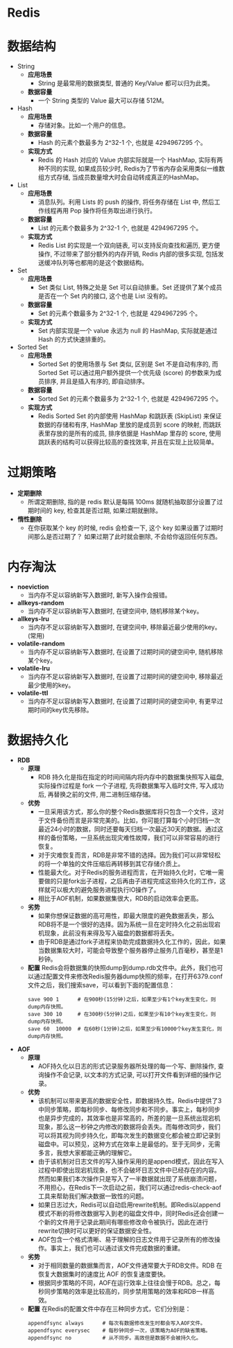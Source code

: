 # Redis

# 数据结构
- String
	- **应用场景**
		- String 是最常用的数据类型, 普通的 Key/Value 都可以归为此类。
	- **数据容量**
		- 一个 String 类型的 Value 最大可以存储 512M。
- Hash
	- **应用场景**
		- 存储对象。比如一个用户的信息。
	- **数据容量**
		- Hash 的元素个数最多为 2^32-1 个, 也就是 4294967295 个。
	- **实现方式**
		- Redis 的 Hash 对应的 Value 内部实际就是一个 HashMap, 实际有两种不同的实现, 如果成员较少时, Redis为了节省内存会采用类似一维数组方式存储, 当成员数量增大时会自动转成真正的HashMap。
- List
	- **应用场景**
		- 消息队列。利用 Lists 的 push 的操作, 将任务存储在 List 中, 然后工作线程再用 Pop 操作将任务取出进行执行。
	- **数据容量**
		- List 的元素个数最多为 2^32-1 个, 也就是 4294967295 个。
	- **实现方式**
		- Redis List 的实现是一个双向链表, 可以支持反向查找和遍历, 更方便操作, 不过带来了部分额外的内存开销, Redis 内部的很多实现, 包括发送缓冲队列等也都用的是这个数据结构。
- Set
	- **应用场景**
		- Set 类似 List, 特殊之处是 Set 可以自动排重。Set 还提供了某个成员是否在一个 Set 内的接口, 这个也是 List 没有的。
	- **数据容量**
		- Set 的元素个数最多为 2^32-1 个, 也就是 4294967295 个。
	- **实现方式**
		- Set 内部实现是一个 value 永远为 null 的 HashMap, 实际就是通过 Hash 的方式快速排重的。
- Sorted Set
	- **应用场景**
		- Sorted Set 的使用场景与 Set 类似, 区别是 Set 不是自动有序的, 而 Sorted Set 可以通过用户额外提供一个优先级 (score) 的参数来为成员排序, 并且是插入有序的, 即自动排序。
	- **数据容量**
		- Sorted Set 的元素个数最多为 2^32-1 个, 也就是 4294967295 个。
	- **实现方式**
		- Redis Sorted Set 的内部使用 HashMap 和跳跃表 (SkipList) 来保证数据的存储和有序, HashMap 里放的是成员到 score 的映射, 而跳跃表里存放的是所有的成员, 排序依据是 HashMap 里存的 score, 使用跳跃表的结构可以获得比较高的查找效率, 并且在实现上比较简单。

# 过期策略
- **定期删除**
	- 所谓定期删除, 指的是 redis 默认是每隔 100ms 就随机抽取部分设置了过期时间的 key, 检查其是否过期, 如果过期就删除。
- **惰性删除**
	- 在你获取某个 key 的时候, redis 会检查一下, 这个 key 如果设置了过期时间那么是否过期了？ 如果过期了此时就会删除, 不会给你返回任何东西。

# 内存淘汰
- **noeviction**
	- 当内存不足以容纳新写入数据时, 新写入操作会报错。
- **allkeys-random**
	- 当内存不足以容纳新写入数据时, 在键空间中, 随机移除某个key。
- **allkeys-lru**
	- 当内存不足以容纳新写入数据时, 在键空间中, 移除最近最少使用的key。(常用)
- **volatile-random**
	- 当内存不足以容纳新写入数据时, 在设置了过期时间的键空间中, 随机移除某个key。
- **volatile-lru**
	- 当内存不足以容纳新写入数据时, 在设置了过期时间的键空间中, 移除最近最少使用的key。
- **volatile-ttl**
	- 当内存不足以容纳新写入数据时, 在设置了过期时间的键空间中, 有更早过期时间的key优先移除。

# 数据持久化
- **RDB**
	- **原理**
		- RDB 持久化是指在指定的时间间隔内将内存中的数据集快照写入磁盘, 实际操作过程是 fork 一个子进程, 先将数据集写入临时文件, 写入成功后, 再替换之前的文件, 用二进制压缩存储。
	- **优势**
		- 一旦采用该方式，那么你的整个Redis数据库将只包含一个文件，这对于文件备份而言是非常完美的。比如，你可能打算每个小时归档一次最近24小时的数据，同时还要每天归档一次最近30天的数据。通过这样的备份策略，一旦系统出现灾难性故障，我们可以非常容易的进行恢复。
		- 对于灾难恢复而言，RDB是非常不错的选择。因为我们可以非常轻松的将一个单独的文件压缩后再转移到其它存储介质上。
		- 性能最大化。对于Redis的服务进程而言，在开始持久化时，它唯一需要做的只是fork出子进程，之后再由子进程完成这些持久化的工作，这样就可以极大的避免服务进程执行IO操作了。
		- 相比于AOF机制，如果数据集很大，RDB的启动效率会更高。
	- **劣势**
		- 如果你想保证数据的高可用性，即最大限度的避免数据丢失，那么RDB将不是一个很好的选择。因为系统一旦在定时持久化之前出现宕机现象，此前没有来得及写入磁盘的数据都将丢失。
		- 由于RDB是通过fork子进程来协助完成数据持久化工作的，因此，如果当数据集较大时，可能会导致整个服务器停止服务几百毫秒，甚至是1秒钟。
	- **配置**
		Redis会将数据集的快照dump到dump.rdb文件中。此外，我们也可以通过配置文件来修改Redis服务器dump快照的频率，在打开6379.conf文件之后，我们搜索save，可以看到下面的配置信息：
        ```
        save 900 1      # 在900秒(15分钟)之后，如果至少有1个key发生变化，则dump内存快照。
        save 300 10     # 在300秒(5分钟)之后，如果至少有10个key发生变化，则dump内存快照。
        save 60  10000  # 在60秒(1分钟)之后，如果至少有10000个key发生变化，则dump内存快照。
        ```
- **AOF**
	- **原理**
		- AOF持久化以日志的形式记录服务器所处理的每一个写、删除操作, 查询操作不会记录, 以文本的方式记录, 可以打开文件看到详细的操作记录。
	- **优势**
		- 该机制可以带来更高的数据安全性，即数据持久性。Redis中提供了3中同步策略，即每秒同步、每修改同步和不同步。事实上，每秒同步也是异步完成的，其效率也是非常高的，所差的是一旦系统出现宕机现象，那么这一秒钟之内修改的数据将会丢失。而每修改同步，我们可以将其视为同步持久化，即每次发生的数据变化都会被立即记录到磁盘中。可以预见，这种方式在效率上是最低的。至于无同步，无需多言，我想大家都能正确的理解它。
		- 由于该机制对日志文件的写入操作采用的是append模式，因此在写入过程中即使出现宕机现象，也不会破坏日志文件中已经存在的内容。然而如果我们本次操作只是写入了一半数据就出现了系统崩溃问题，不用担心，在Redis下一次启动之前，我们可以通过redis-check-aof工具来帮助我们解决数据一致性的问题。
		- 如果日志过大，Redis可以自动启用rewrite机制。即Redis以append模式不断的将修改数据写入到老的磁盘文件中，同时Redis还会创建一个新的文件用于记录此期间有哪些修改命令被执行。因此在进行rewrite切换时可以更好的保证数据安全性。
		- AOF包含一个格式清晰、易于理解的日志文件用于记录所有的修改操作。事实上，我们也可以通过该文件完成数据的重建。
	- **劣势**
		- 对于相同数量的数据集而言，AOF文件通常要大于RDB文件。RDB 在恢复大数据集时的速度比 AOF 的恢复速度要快。
		- 根据同步策略的不同，AOF在运行效率上往往会慢于RDB。总之，每秒同步策略的效率是比较高的，同步禁用策略的效率和RDB一样高效。
	- **配置**
		在Redis的配置文件中存在三种同步方式，它们分别是：
		```
		appendfsync always      # 每次有数据修改发生时都会写入AOF文件。
		appendfsync everysec    # 每秒钟同步一次，该策略为AOF的缺省策略。
		appendfsync no          # 从不同步。高效但是数据不会被持久化。
        ```